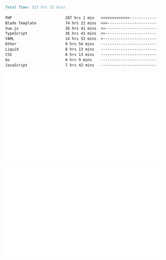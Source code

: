 <!--START_SECTION:waka-->

```markdown
Total Time: 523 hrs 52 mins

PHP                        287 hrs 1 min   >>>>>>>>>>>>>------------   53.77 %
Blade Template             74 hrs 22 mins  >>>----------------------   13.93 %
Vue.js                     38 hrs 41 mins  >>-----------------------   07.25 %
TypeScript                 36 hrs 43 mins  >>-----------------------   06.88 %
YAML                       14 hrs 53 mins  >------------------------   02.79 %
Other                      9 hrs 54 mins   -------------------------   01.86 %
Liquid                     8 hrs 13 mins   -------------------------   01.54 %
CSS                        8 hrs 13 mins   -------------------------   01.54 %
Go                         8 hrs 9 mins    -------------------------   01.53 %
JavaScript                 7 hrs 42 mins   -------------------------   01.44 %
```

<!--END_SECTION:waka-->
<p align="center">
    <img src="https://raw.githubusercontent.com/rjp2525/rjp2525/output/generated/overview.svg">
    <img src="https://raw.githubusercontent.com/rjp2525/rjp2525/output/generated/languages.svg">
</p>
